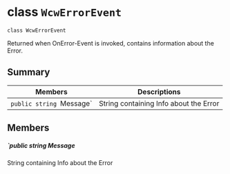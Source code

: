 # class `WcwErrorEvent` 

```
class WcwErrorEvent
```

Returned when OnError-Event is invoked, contains information about the Error.

## Summary

 Members                                | Descriptions                                
----------------------------------------|---------------------------------------------
`public string `Message` | String containing Info about the Error

## Members

##### `public string Message 

String containing Info about the Error
